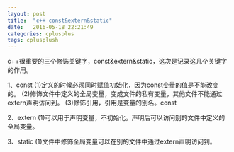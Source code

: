 ```yaml
---
layout: post
title:  "c++ const&extern&static"
date:   2016-05-18 22:21:49
categories: cplusplus
tags: cplusplush
---
```


c++很重要的三个修饰关键字，const&extern&static，这次是记录这几个关键字的作用。

1、const
(1)定义的时候必须同时赋值初始化，因为const变量的值是不能改变的。
(2)修饰文件中定义的全局变量，变成文件的私有变量，其他文件不能通过extern声明访问到。
(3)修饰引用，引用是变量的别名。const

2、extern
(1)可以用于声明变量，不初始化。声明后可以访问别的文件中定义的全局变量。

3、static
(1)文件中修饰全局变量可以在别的文件中通过extern声明访问到。
